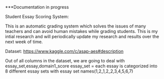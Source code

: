  ***Documentation in progress


Student Essay Scoring System:
 
 This is an automatic grading system which solves the issues of many teachers and can avoid human mistakes while grading students. This is my intial research and will periodically update my research and results over the next week of time.
 

Dataset:
https://www.kaggle.com/c/asap-aes#description

Out of all columns in the dataset, we are going to deal with essay_set,essay,domain1_score
essay_set = each essay is categorized into 8 different essay sets with essay set names(1,2_1,2_2,3,4,5,6,7)
